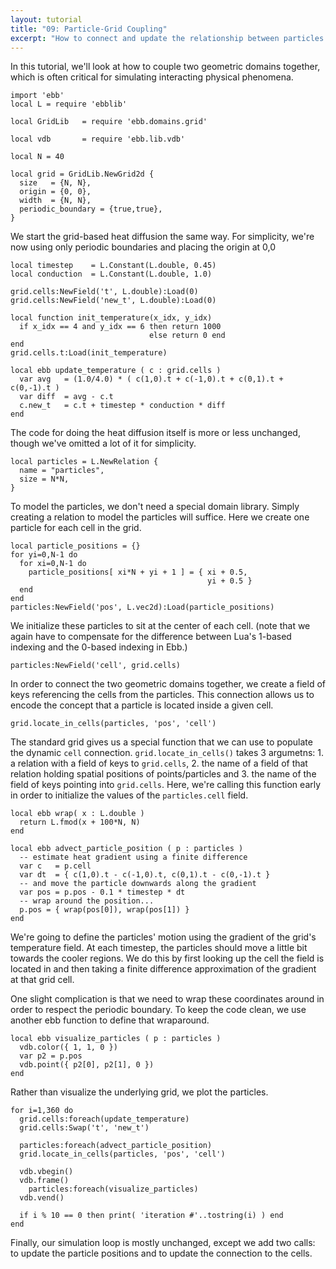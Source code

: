 ```yaml
---
layout: tutorial
title: "09: Particle-Grid Coupling"
excerpt: "How to connect and update the relationship between particles and a grid; we advect tracer particles in an evolving heat gradient."
---
```








In this tutorial, we'll look at how to couple two geometric domains together, which is often critical for simulating interacting physical phenomena.

```
import 'ebb'
local L = require 'ebblib'

local GridLib   = require 'ebb.domains.grid'

local vdb       = require 'ebb.lib.vdb'

local N = 40

local grid = GridLib.NewGrid2d {
  size   = {N, N},
  origin = {0, 0},
  width  = {N, N},
  periodic_boundary = {true,true},
}
```

We start the grid-based heat diffusion the same way.  For simplicity, we're now using only periodic boundaries and placing the origin at 0,0


```
local timestep    = L.Constant(L.double, 0.45)
local conduction  = L.Constant(L.double, 1.0)

grid.cells:NewField('t', L.double):Load(0)
grid.cells:NewField('new_t', L.double):Load(0)

local function init_temperature(x_idx, y_idx)
  if x_idx == 4 and y_idx == 6 then return 1000
                               else return 0 end
end
grid.cells.t:Load(init_temperature)

local ebb update_temperature ( c : grid.cells )
  var avg   = (1.0/4.0) * ( c(1,0).t + c(-1,0).t + c(0,1).t + c(0,-1).t )
  var diff  = avg - c.t
  c.new_t   = c.t + timestep * conduction * diff
end
```

The code for doing the heat diffusion itself is more or less unchanged, though we've omitted a lot of it for simplicity.


```
local particles = L.NewRelation {
  name = "particles",
  size = N*N,
}
```

To model the particles, we don't need a special domain library.  Simply creating a relation to model the particles will suffice.  Here we create one particle for each cell in the grid.


```
local particle_positions = {}
for yi=0,N-1 do
  for xi=0,N-1 do
    particle_positions[ xi*N + yi + 1 ] = { xi + 0.5,
                                            yi + 0.5 }
  end
end
particles:NewField('pos', L.vec2d):Load(particle_positions)
```

We initialize these particles to sit at the center of each cell. (note that we again have to compensate for the difference between Lua's  1-based indexing and the 0-based indexing in Ebb.)


```
particles:NewField('cell', grid.cells)
```

In order to connect the two geometric domains together, we create a field of keys referencing the cells from the particles.  This connection allows us to encode the concept that a particle is located inside a given cell.


```
grid.locate_in_cells(particles, 'pos', 'cell')
```

The standard grid gives us a special function that we can use to populate the dynamic `cell` connection.  `grid.locate_in_cells()` takes 3 argumetns: 1. a relation with a field of keys to `grid.cells`, 2. the name of a field of that relation holding spatial positions of points/particles and 3. the name of the field of keys pointing into `grid.cells`.  Here, we're calling this function early in order to initialize the values of the `particles.cell` field.


```
local ebb wrap( x : L.double )
  return L.fmod(x + 100*N, N)
end

local ebb advect_particle_position ( p : particles )
  -- estimate heat gradient using a finite difference
  var c   = p.cell
  var dt  = { c(1,0).t - c(-1,0).t, c(0,1).t - c(0,-1).t }
  -- and move the particle downwards along the gradient
  var pos = p.pos - 0.1 * timestep * dt
  -- wrap around the position...
  p.pos = { wrap(pos[0]), wrap(pos[1]) }
end
```

We're going to define the particles' motion using the gradient of the grid's temperature field.  At each timestep, the particles should move a little bit towards the cooler regions.  We do this by first looking up the cell the field is located in and then taking a finite difference approximation of the gradient at that grid cell.

One slight complication is that we need to wrap these coordinates around in order to respect the periodic boundary.  To keep the code clean, we use another ebb function to define that wraparound.


```
local ebb visualize_particles ( p : particles )
  vdb.color({ 1, 1, 0 })
  var p2 = p.pos
  vdb.point({ p2[0], p2[1], 0 })
end
```

Rather than visualize the underlying grid, we plot the particles.


```
for i=1,360 do
  grid.cells:foreach(update_temperature)
  grid.cells:Swap('t', 'new_t')

  particles:foreach(advect_particle_position)
  grid.locate_in_cells(particles, 'pos', 'cell')

  vdb.vbegin()
  vdb.frame()
    particles:foreach(visualize_particles)
  vdb.vend()

  if i % 10 == 0 then print( 'iteration #'..tostring(i) ) end
end
```

Finally, our simulation loop is mostly unchanged, except we add two calls: to update the particle positions and to update the connection to the cells.

